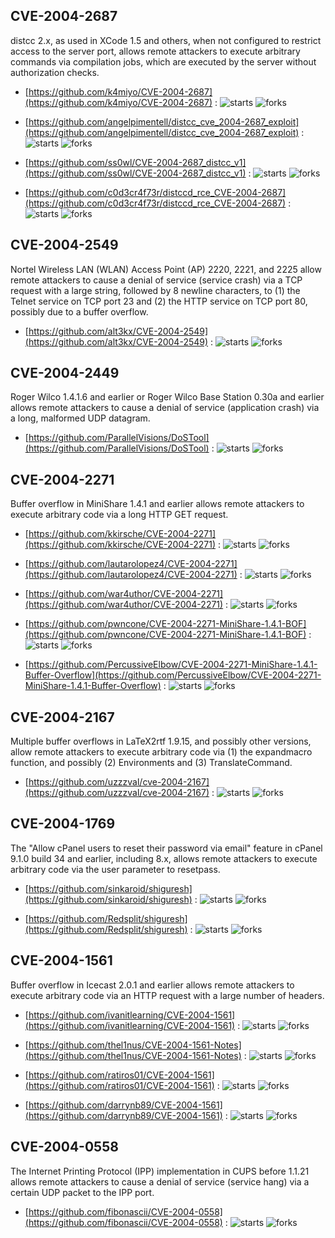 ## CVE-2004-2687
 distcc 2.x, as used in XCode 1.5 and others, when not configured to restrict access to the server port, allows remote attackers to execute arbitrary commands via compilation jobs, which are executed by the server without authorization checks.



- [https://github.com/k4miyo/CVE-2004-2687](https://github.com/k4miyo/CVE-2004-2687) :  ![starts](https://img.shields.io/github/stars/k4miyo/CVE-2004-2687.svg) ![forks](https://img.shields.io/github/forks/k4miyo/CVE-2004-2687.svg)

- [https://github.com/angelpimentell/distcc_cve_2004-2687_exploit](https://github.com/angelpimentell/distcc_cve_2004-2687_exploit) :  ![starts](https://img.shields.io/github/stars/angelpimentell/distcc_cve_2004-2687_exploit.svg) ![forks](https://img.shields.io/github/forks/angelpimentell/distcc_cve_2004-2687_exploit.svg)

- [https://github.com/ss0wl/CVE-2004-2687_distcc_v1](https://github.com/ss0wl/CVE-2004-2687_distcc_v1) :  ![starts](https://img.shields.io/github/stars/ss0wl/CVE-2004-2687_distcc_v1.svg) ![forks](https://img.shields.io/github/forks/ss0wl/CVE-2004-2687_distcc_v1.svg)

- [https://github.com/c0d3cr4f73r/distccd_rce_CVE-2004-2687](https://github.com/c0d3cr4f73r/distccd_rce_CVE-2004-2687) :  ![starts](https://img.shields.io/github/stars/c0d3cr4f73r/distccd_rce_CVE-2004-2687.svg) ![forks](https://img.shields.io/github/forks/c0d3cr4f73r/distccd_rce_CVE-2004-2687.svg)

## CVE-2004-2549
 Nortel Wireless LAN (WLAN) Access Point (AP) 2220, 2221, and 2225 allow remote attackers to cause a denial of service (service crash) via a TCP request with a large string, followed by 8 newline characters, to (1) the Telnet service on TCP port 23 and (2) the HTTP service on TCP port 80, possibly due to a buffer overflow.



- [https://github.com/alt3kx/CVE-2004-2549](https://github.com/alt3kx/CVE-2004-2549) :  ![starts](https://img.shields.io/github/stars/alt3kx/CVE-2004-2549.svg) ![forks](https://img.shields.io/github/forks/alt3kx/CVE-2004-2549.svg)

## CVE-2004-2449
 Roger Wilco 1.4.1.6 and earlier or Roger Wilco Base Station 0.30a and earlier allows remote attackers to cause a denial of service (application crash) via a long, malformed UDP datagram.



- [https://github.com/ParallelVisions/DoSTool](https://github.com/ParallelVisions/DoSTool) :  ![starts](https://img.shields.io/github/stars/ParallelVisions/DoSTool.svg) ![forks](https://img.shields.io/github/forks/ParallelVisions/DoSTool.svg)

## CVE-2004-2271
 Buffer overflow in MiniShare 1.4.1 and earlier allows remote attackers to execute arbitrary code via a long HTTP GET request.



- [https://github.com/kkirsche/CVE-2004-2271](https://github.com/kkirsche/CVE-2004-2271) :  ![starts](https://img.shields.io/github/stars/kkirsche/CVE-2004-2271.svg) ![forks](https://img.shields.io/github/forks/kkirsche/CVE-2004-2271.svg)

- [https://github.com/lautarolopez4/CVE-2004-2271](https://github.com/lautarolopez4/CVE-2004-2271) :  ![starts](https://img.shields.io/github/stars/lautarolopez4/CVE-2004-2271.svg) ![forks](https://img.shields.io/github/forks/lautarolopez4/CVE-2004-2271.svg)

- [https://github.com/war4uthor/CVE-2004-2271](https://github.com/war4uthor/CVE-2004-2271) :  ![starts](https://img.shields.io/github/stars/war4uthor/CVE-2004-2271.svg) ![forks](https://img.shields.io/github/forks/war4uthor/CVE-2004-2271.svg)

- [https://github.com/pwncone/CVE-2004-2271-MiniShare-1.4.1-BOF](https://github.com/pwncone/CVE-2004-2271-MiniShare-1.4.1-BOF) :  ![starts](https://img.shields.io/github/stars/pwncone/CVE-2004-2271-MiniShare-1.4.1-BOF.svg) ![forks](https://img.shields.io/github/forks/pwncone/CVE-2004-2271-MiniShare-1.4.1-BOF.svg)

- [https://github.com/PercussiveElbow/CVE-2004-2271-MiniShare-1.4.1-Buffer-Overflow](https://github.com/PercussiveElbow/CVE-2004-2271-MiniShare-1.4.1-Buffer-Overflow) :  ![starts](https://img.shields.io/github/stars/PercussiveElbow/CVE-2004-2271-MiniShare-1.4.1-Buffer-Overflow.svg) ![forks](https://img.shields.io/github/forks/PercussiveElbow/CVE-2004-2271-MiniShare-1.4.1-Buffer-Overflow.svg)

## CVE-2004-2167
 Multiple buffer overflows in LaTeX2rtf 1.9.15, and possibly other versions, allow remote attackers to execute arbitrary code via (1) the expandmacro function, and possibly (2) Environments and (3) TranslateCommand.



- [https://github.com/uzzzval/cve-2004-2167](https://github.com/uzzzval/cve-2004-2167) :  ![starts](https://img.shields.io/github/stars/uzzzval/cve-2004-2167.svg) ![forks](https://img.shields.io/github/forks/uzzzval/cve-2004-2167.svg)

## CVE-2004-1769
 The &quot;Allow cPanel users to reset their password via email&quot; feature in cPanel 9.1.0 build 34 and earlier, including 8.x, allows remote attackers to execute arbitrary code via the user parameter to resetpass.



- [https://github.com/sinkaroid/shiguresh](https://github.com/sinkaroid/shiguresh) :  ![starts](https://img.shields.io/github/stars/sinkaroid/shiguresh.svg) ![forks](https://img.shields.io/github/forks/sinkaroid/shiguresh.svg)

- [https://github.com/Redsplit/shiguresh](https://github.com/Redsplit/shiguresh) :  ![starts](https://img.shields.io/github/stars/Redsplit/shiguresh.svg) ![forks](https://img.shields.io/github/forks/Redsplit/shiguresh.svg)

## CVE-2004-1561
 Buffer overflow in Icecast 2.0.1 and earlier allows remote attackers to execute arbitrary code via an HTTP request with a large number of headers.



- [https://github.com/ivanitlearning/CVE-2004-1561](https://github.com/ivanitlearning/CVE-2004-1561) :  ![starts](https://img.shields.io/github/stars/ivanitlearning/CVE-2004-1561.svg) ![forks](https://img.shields.io/github/forks/ivanitlearning/CVE-2004-1561.svg)

- [https://github.com/thel1nus/CVE-2004-1561-Notes](https://github.com/thel1nus/CVE-2004-1561-Notes) :  ![starts](https://img.shields.io/github/stars/thel1nus/CVE-2004-1561-Notes.svg) ![forks](https://img.shields.io/github/forks/thel1nus/CVE-2004-1561-Notes.svg)

- [https://github.com/ratiros01/CVE-2004-1561](https://github.com/ratiros01/CVE-2004-1561) :  ![starts](https://img.shields.io/github/stars/ratiros01/CVE-2004-1561.svg) ![forks](https://img.shields.io/github/forks/ratiros01/CVE-2004-1561.svg)

- [https://github.com/darrynb89/CVE-2004-1561](https://github.com/darrynb89/CVE-2004-1561) :  ![starts](https://img.shields.io/github/stars/darrynb89/CVE-2004-1561.svg) ![forks](https://img.shields.io/github/forks/darrynb89/CVE-2004-1561.svg)

## CVE-2004-0558
 The Internet Printing Protocol (IPP) implementation in CUPS before 1.1.21 allows remote attackers to cause a denial of service (service hang) via a certain UDP packet to the IPP port.



- [https://github.com/fibonascii/CVE-2004-0558](https://github.com/fibonascii/CVE-2004-0558) :  ![starts](https://img.shields.io/github/stars/fibonascii/CVE-2004-0558.svg) ![forks](https://img.shields.io/github/forks/fibonascii/CVE-2004-0558.svg)
